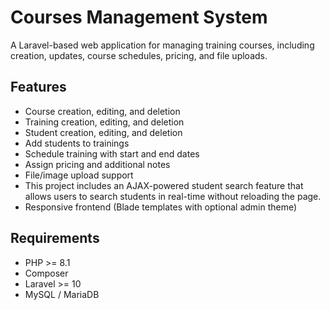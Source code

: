
# Courses Management System

A Laravel-based web application for managing training courses, including creation, updates, course schedules, pricing, and file uploads.

## Features

- Course creation, editing, and deletion
- Training creation, editing, and deletion
- Student creation, editing, and deletion
- Add students to trainings
- Schedule training with start and end dates
- Assign pricing and additional notes
- File/image upload support
- This project includes an AJAX-powered student search feature that allows users to search students in real-time without reloading the page.
- Responsive frontend (Blade templates with optional admin theme)

## Requirements

- PHP >= 8.1
- Composer
- Laravel >= 10
- MySQL / MariaDB


